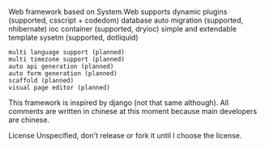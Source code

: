 Web framework based on System.Web supports
	dynamic plugins (supported, csscript + codedom)
	database auto migration (supported, nhibernate)
	ioc container (supported, dryioc)
	simple and extendable template sysetm (supported, dotliquid)
	
	multi language support (planned)
	multi timezone support (planned)
	auto api generation (planned)
	auto form generation (planned)
	scaffold (planned)
	visual page editor (planned)

This framework is inspired by django (not that same although).
All comments are written in chinese at this moment because main developers are chinese.

License
Unspecified, don't release or fork it until I choose the license.
